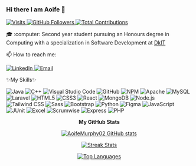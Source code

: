 ### Hi there I am Aoife 👋
 <a href="https://visitor-badge.laobi.icu/badge?page_id=AoifeMurphy02.visitor-badge&title=Visits">
    <img src="https://visitor-badge.laobi.icu/badge?page_id=AoifeMurphy02.visitor-badge&title=Visits" alt="Visits"/>
  </a>
  <a href="https://github.com/AoifeMurphy02">
    <img src="https://img.shields.io/github/followers/AoifeMurphy02?label=Followers&style=social" alt="GitHub Followers">
</a>
<a href="https://github.com/AoifeMurphy02">
    <img src="https://custom-icon-badges.demolab.com/badge/dynamic/json?logo=graph&logoColor=fff&color=blue&label=total%20contributions&query=%24.totalContributions&url=https%3A%2F%2Fstreak-stats.demolab.com%2F%3Fuser%3DAoifeMurphy02%26type%3Djson" alt="Total Contributions">
</a>

<p>🎓 :computer: Second year student pursuing an Honours degree in Computing with a specialization in Software Development at <a href="https://www.dkit.ie/courses/school-of-informatics-and-creative-arts/visual-and-human-centred-computing/bsc-(hons)-in-computing-in-software-development.html">DkIT</a></p>
<p >
  <p>📫 How to reach me:</p>
  <a href="https://www.linkedin.com/in/aoifemurphy02" target="_blank">
    <img src="https://img.shields.io/badge/LinkedIn-0077B5?style=for-the-badge&logo=linkedin&logoColor=white" alt="LinkedIn"/>
  </a>
  <a href="mailto:aoifemurphy2019@gmail.com">
    <img src="https://img.shields.io/badge/Email-D14836?style=for-the-badge&logo=gmail&logoColor=white" alt="Email"/>
  </a>
 



 
</p>
<p>
  
✨My Skills✨
  <br/>
  <div>

 
![Java](https://img.shields.io/badge/-Java-007396?style=flat-square&logo=java&logoColor=white)
![C++](https://img.shields.io/badge/-C++-00599C?style=flat-square&logo=cplusplus&logoColor=white)
![Visual Studio Code](https://img.shields.io/badge/-Visual%20Studio%20Code-23A9F2?style=flat-square&logo=Visual%20Studio%20Code&logoColor=white)
![GitHub](https://img.shields.io/badge/-Github-181717?style=flat-square&logo=GitHub&logoColor=white)
![NPM](https://img.shields.io/badge/-NPM-CB3837?style=flat-square&logo=NPM&logoColor=white)
![Apache](https://img.shields.io/badge/-Apache-D22128?style=flat-square&logo=Apache&logoColor=white)
![MySQL](https://img.shields.io/badge/-MySQL-F29111?style=flat-square&logo=MySQL&logoColor=white)
![Laravel](https://img.shields.io/badge/-Laravel-F55247?style=flat-square&logo=Laravel&logoColor=white)
![HTML5](https://img.shields.io/badge/-HTML5-E34F26?style=flat-square&logo=HTML5&logoColor=white)
![CSS3](https://img.shields.io/badge/-CSS3-1572B6?style=flat-square&logo=CSS3&logoColor=white)
![React](https://img.shields.io/badge/-React-61DAFB?style=flat-square&logo=react&logoColor=black)
![MongoDB](https://img.shields.io/badge/-MongoDB-47A248?style=flat-square&logo=mongodb&logoColor=white)
![Node.js](https://img.shields.io/badge/-Node.js-339933?style=flat-square&logo=node.js&logoColor=white)
![Tailwind CSS](https://img.shields.io/badge/-Tailwind%20CSS-06B6D4?style=flat-square&logo=tailwind-css&logoColor=white)
![Sass](https://img.shields.io/badge/-Sass-CC6699?style=flat-square&logo=sass&logoColor=white)
![Bootstrap](https://img.shields.io/badge/-Bootstrap-7952B3?style=flat-square&logo=bootstrap&logoColor=white)
![Python](https://img.shields.io/badge/-Python-3776AB?style=flat-square&logo=python&logoColor=white)
![Figma](https://img.shields.io/badge/-Figma-F24E1E?style=flat-square&logo=figma&logoColor=white)
![JavaScript](https://img.shields.io/badge/-JavaScript-F7DF1E?style=flat-square&logo=javascript&logoColor=black)
![JUnit](https://img.shields.io/badge/-JUnit-25A162?style=flat-square&logo=junit5&logoColor=white)
![Excel](https://img.shields.io/badge/-Excel-217346?style=flat-square&logo=microsoft-excel&logoColor=white)
![Scrumwise](https://img.shields.io/badge/-Scrumwise-00A9E0?style=flat-square&logo=scrumwise&logoColor=white)
![Express](https://img.shields.io/badge/-Express-000000?style=flat-square&logo=express&logoColor=white)
![PHP](https://img.shields.io/badge/-PHP-777BB4?style=flat-square&logo=php&logoColor=white)


</div>

<div align="center">
<b>My GitHub Stats</b>

[![AoifeMurphy02 GitHub stats](https://github-readme-stats.vercel.app/api?username=AoifeMurphy02&show_icons=true&hide=stars,issues&count_private=true&title_color=0891b2&text_color=ffffff&icon_color=0891b2&bg_color=1c1917&hide_border=true)](http://www.github.com/AoifeMurphy02)

[![Streak Stats](https://github-readme-streak-stats.herokuapp.com/?user=AoifeMurphy02&stroke=ffffff&background=1c1917&ring=0891b2&fire=0891b2&currStreakNum=ffffff&currStreakLabel=0891b2&sideNums=ffffff&sideLabels=ffffff&dates=ffffff&hide_border=true)](http://www.github.com/AoifeMurphy02)

[![Top Languages](https://github-readme-stats.vercel.app/api/top-langs/?username=AoifeMurphy02&langs_count=10&title_color=0891b2&text_color=ffffff&icon_color=0891b2&bg_color=1c1917&hide_border=true&locale=en&custom_title=Top%20Languages&count_private=true)](https://github.com/AoifeMurphy02)

</div>
<!--
**AoifeMurphy02/AoifeMurphy02** is a ✨ _special_ ✨ repository because its `README.md` (this file) appears on your GitHub profile.

Here are some ideas to get you started:

- 🔭 I’m currently working on ...
- 🌱 I’m currently learning ...
- 👯 I’m looking to collaborate on ...
- 🤔 I’m looking for help with ...
- 💬 Ask me about ...
- 📫 How to reach me: ...
- 😄 Pronouns: ...
- ⚡ Fun fact: ...
-->
